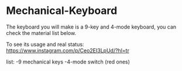 # Mechanical-Keyboard

The keyboard you will make is a 9-key and 4-mode keyboard, you can check the material list below.

To see its usage and real status: https://www.instagram.com/p/Ceo2EI3LpUd/?hl=tr

list:
-9 mechanical keys
-4-mode switch (red ones)
